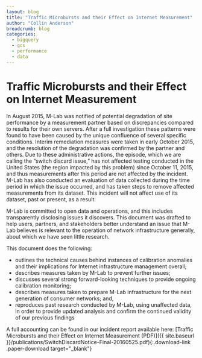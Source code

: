 ```yaml
---
layout: blog
title: "Traffic Microbursts and their Effect on Internet Measurement"
author: "Collin Anderson"
breadcrumb: blog
categories:
  - bigquery
  - gcs
  - performance
  - data
---
```


# Traffic Microbursts and their Effect on Internet Measurement

In August 2015, M-Lab was notified of potential degradation of site performance by a measurement partner based on discrepancies compared to results for their own servers. After a full investigation these patterns were found to have been caused by the unique confluence of several specific conditions. Interim remediation measures were taken in early October 2015, and the resolution of the degradation was confirmed by the partner and others. Due to these administrative actions, the episode, which we are calling the “switch discard issue,” has not affected testing conducted in the United States (the region impacted by this problem) since October 11, 2015, and thus measurements after this period are not affected by the incident. M-Lab has also conducted an evaluation of data collected during the time period in which the issue occurred, and has taken steps to remove affected measurements from its dataset. This incident will not affect use of its dataset, past or present, as a result. <!--more-->

M-Lab is committed to open data and operations, and this includes transparently disclosing issues it discovers. This document was drafted to help users, partners, and stakeholders better understand an issue that M-Lab believes is relevant to the operation of network infrastructure generally, about which we have seen little research.

This document does the following:

* outlines the technical causes behind instances of calibration anomalies and their implications for Internet infrastructure management overall;
* describes measures taken by M-Lab to prevent further issues;
* discusses several strong forward-looking techniques to provide ongoing calibration monitoring;
* describes measures taken to prepare M-Lab infrastructure for the next generation of consumer networks; and,
* reproduces past research conducted by M-Lab, using unaffected data, in order to provide updated analysis and confirm the continued validity of our previous findings


A full accounting can be found in our incident report available here:
[Traffic Microbursts and their Effect on Internet Measurement (PDF)]({{ site.baseurl }}/publications/SwitchDiscardNotice-Final-20160525.pdf){:.download-link .paper-download target="_blank"}